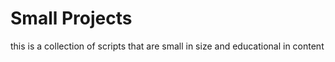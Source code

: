# Small Projects
 this is a collection of scripts that are small in size and educational in content
